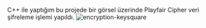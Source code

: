 C++ ile yaptığım bu projede bir görsel üzerinde Playfair Cipher veri şifreleme işlemi yapıldı.
![encryption-keysquare](https://user-images.githubusercontent.com/33607770/82567971-ce763e00-9b86-11ea-9d33-d2e2f3b477b6.png)
